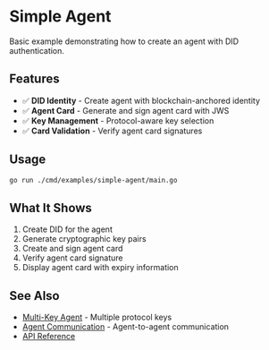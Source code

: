 # Simple Agent

Basic example demonstrating how to create an agent with DID authentication.

## Features

- ✅ **DID Identity** - Create agent with blockchain-anchored identity
- ✅ **Agent Card** - Generate and sign agent card with JWS
- ✅ **Key Management** - Protocol-aware key selection
- ✅ **Card Validation** - Verify agent card signatures

## Usage

```bash
go run ./cmd/examples/simple-agent/main.go
```

## What It Shows

1. Create DID for the agent
2. Generate cryptographic key pairs
3. Create and sign agent card
4. Verify agent card signature
5. Display agent card with expiry information

## See Also

- [Multi-Key Agent](../multi-key-agent/) - Multiple protocol keys
- [Agent Communication](../agent-communication/) - Agent-to-agent communication
- [API Reference](../../../docs/API_REFERENCE.md)
